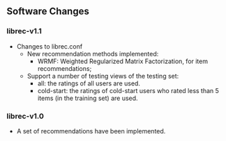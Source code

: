 ## Software Changes 

### librec-v1.1

* Changes to librec.conf
    * New recommendation methods implemented: 
        * WRMF: Weighted Regularized Matrix Factorization, for item recommendations;  
    * Support a number of testing views of the testing set:
        * all: the ratings of all users are used. 
        * cold-start: the ratings of cold-start users who rated less than 5 items (in the training set) are used.

### librec-v1.0

* A set of recommendations have been implemented. 

